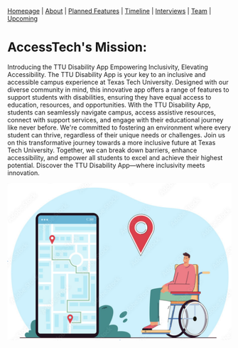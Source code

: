[Homepage](index.md) | [About](about.md) | [Planned Features](features.md) | [Timeline](timeline.md) | [Interviews](interviews.md) | [Team](team.md) | [Upcoming](upcoming.md)





# AccessTech's Mission:
Introducing the TTU Disability App Empowering Inclusivity, Elevating Accessibility. The TTU Disability App is your key to an inclusive and accessible campus experience at Texas Tech University. Designed with our diverse community in mind, this innovative app offers a range of features to support students with disabilities, ensuring they have equal access to education, resources, and opportunities. With the TTU Disability App, students can seamlessly navigate campus, access assistive resources, connect with support services, and engage with their educational journey like never before. We're committed to fostering an environment where every student can thrive, regardless of their unique needs or challenges. Join us on this transformative journey towards a more inclusive future at Texas Tech University. Together, we can break down barriers, enhance accessibility, and empower all students to excel and achieve their highest potential. Discover the TTU Disability App—where inclusivity meets innovation.

![ALT TEXT](dis.jpg)
